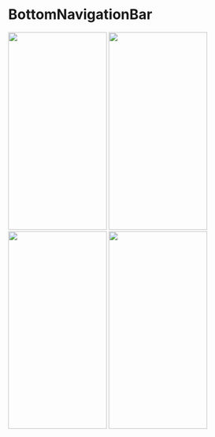 # BottomNavigationBar

<img src = "https://user-images.githubusercontent.com/105845393/219043993-4f15ef43-d762-4eac-a4cb-429eac56e8b0.png" width = "200" height = "400"> <img src = "https://user-images.githubusercontent.com/105845393/219043999-7610dd62-fcda-4ef2-a84b-2c48a196762b.png" width = "200" height = "400">
<img src = "https://user-images.githubusercontent.com/105845393/219044004-0ceea5db-10da-4c64-b8ad-650fa128b34a.png" width = "200" height = "400"> <img src = "https://user-images.githubusercontent.com/105845393/219044010-c990b335-1af0-4bee-809a-f8605edc956a.png" width = "200" height = "400">
